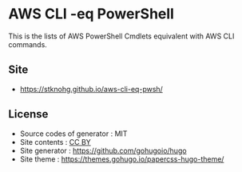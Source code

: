 # AWS CLI -eq PowerShell

This is the lists of AWS PowerShell Cmdlets equivalent with AWS CLI commands.

## Site

* https://stknohg.github.io/aws-cli-eq-pwsh/

## License

* Source codes of generator : MIT
* Site contents : [CC BY](https://creativecommons.org/licenses/by/4.0/)
* Site generator : https://github.com/gohugoio/hugo
* Site theme : https://themes.gohugo.io/papercss-hugo-theme/
